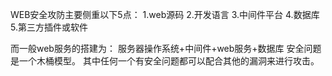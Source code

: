 WEB安全攻防主要侧重以下5点：
1.web源码
2.开发语言
3.中间件平台
4.数据库
5.第三方插件或软件

而一般web服务的搭建为：
服务器操作系统+中间件+web服务+数据库
安全问题是一个木桶模型。
其中任何一个有安全问题都可以配合其他的漏洞来进行攻击。